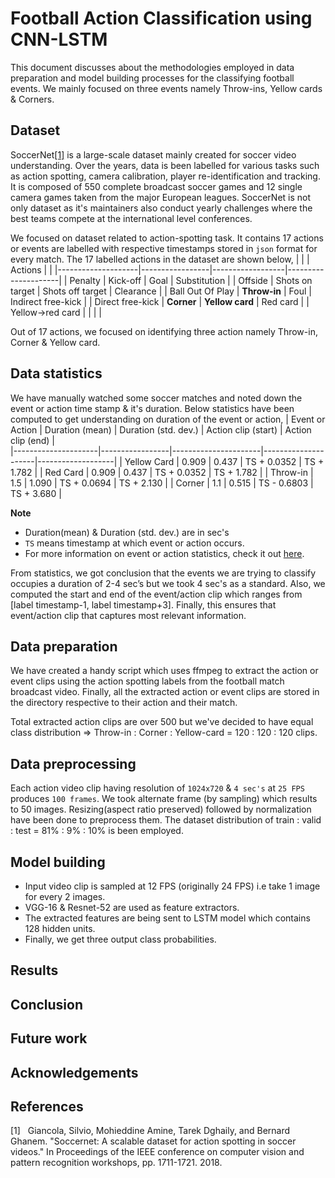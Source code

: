 # Football Action Classification using CNN-LSTM

This document discusses about the methodologies employed in data preparation and model building processes for the classifying football events. We mainly focused on three events namely Throw-ins, Yellow cards & Corners.

## Dataset

SoccerNet[[1]](#References) is a large-scale dataset mainly created for soccer video understanding. Over the years, data is been labelled for various tasks such as action spotting, camera calibration, player re-identification and tracking. It is composed of 550 complete broadcast soccer games and 12 single camera games taken from the major European leagues. SoccerNet is not only dataset as it's maintainers also conduct yearly challenges where the best teams compete at the international level conferences.

We focused on dataset related to action-spotting task. It contains 17 actions or events are labelled with respective timestamps stored in `json` format for every match. The 17 labelled actions in the dataset are shown below,
|                    |                 | Actions          |                     |
|--------------------|-----------------|------------------|---------------------|
|      Penalty       |    Kick-off     |      Goal        |    Substitution     |
|      Offside       | Shots on target | Shots off target |     Clearance       |
|  Ball Out Of Play  |   **Throw-in**  |      Foul        | Indirect free-kick  |
|  Direct free-kick  |   **Corner**    | **Yellow card**  |     Red card        |
|  Yellow->red card  |                 |                  |                     |

Out of 17 actions, we focused on identifying three action namely Throw-in, Corner & Yellow card.

## Data statistics

We have manually watched some soccer matches and noted down the event or action time stamp & it's duration. Below statistics have been computed to get understanding on duration of the event or action,
|   Event or Action   | Duration (mean) | Duration (std. dev.) | Action clip (start) | Action clip (end) |  
|---------------------|-----------------|----------------------|---------------------|-------------------|
|      Yellow Card    |      0.909      |        0.437         |     TS + 0.0352     |    TS + 1.782     |
|      Red Card       |      0.909      |        0.437         |     TS + 0.0352     |    TS + 1.782     |
|      Throw-in       |      1.5        |        1.090         |     TS + 0.0694     |   TS + 2.130      |
|      Corner         |      1.1        |        0.515         |     TS - 0.6803     |   TS + 3.680      |

**Note**

- Duration(mean) & Duration (std. dev.) are in sec's
- `TS` means timestamp at which event or action occurs.
- For more information on event or action statistics, check it out [here](https://docs.google.com/spreadsheets/d/1MlLQifW1cku9VNuCqNe8ouMT92ChKka1_5lXDSMLB4Q/edit?usp=sharing).

From statistics, we got conclusion that the events we are trying to classify occupies a duration of 2-4 sec’s but we took 4 sec's as a standard. Also, we computed the start and end of the event/action clip which ranges from [label timestamp-1, label timestamp+3]. Finally, this ensures that event/action clip that captures most relevant information.

## Data preparation

We have created a handy script which uses ffmpeg to extract the action or event clips using the action spotting labels from the football match broadcast video.
Finally, all the extracted action or event clips are stored in the directory respective to their action and their match.

Total extracted action clips are over 500 but we've decided to have equal class distribution => Throw-in : Corner : Yellow-card = 120 : 120 : 120 clips.

## Data preprocessing

Each action video clip having resolution of `1024x720` & `4 sec's` at `25 FPS` produces `100 frames`. We took alternate frame (by sampling) which results to 50 images. Resizing(aspect ratio preserved) followed by normalization have been done to preprocess them.
The dataset distribution of train : valid : test =  81% : 9% : 10% is been employed.

## Model building

- Input video clip is sampled at 12 FPS (originally 24 FPS) i.e take 1 image for every 2 images.
- VGG-16 & Resnet-52 are used as feature extractors.
- The extracted features are being sent to LSTM model which contains 128 hidden units.
- Finally, we get three output class probabilities.

## Results

## Conclusion

## Future work

## Acknowledgements

## References

[1] &nbsp; Giancola, Silvio, Mohieddine Amine, Tarek Dghaily, and Bernard Ghanem. "Soccernet: A scalable dataset for action spotting in soccer videos." In Proceedings of the IEEE conference on computer vision and pattern recognition workshops, pp. 1711-1721. 2018.
